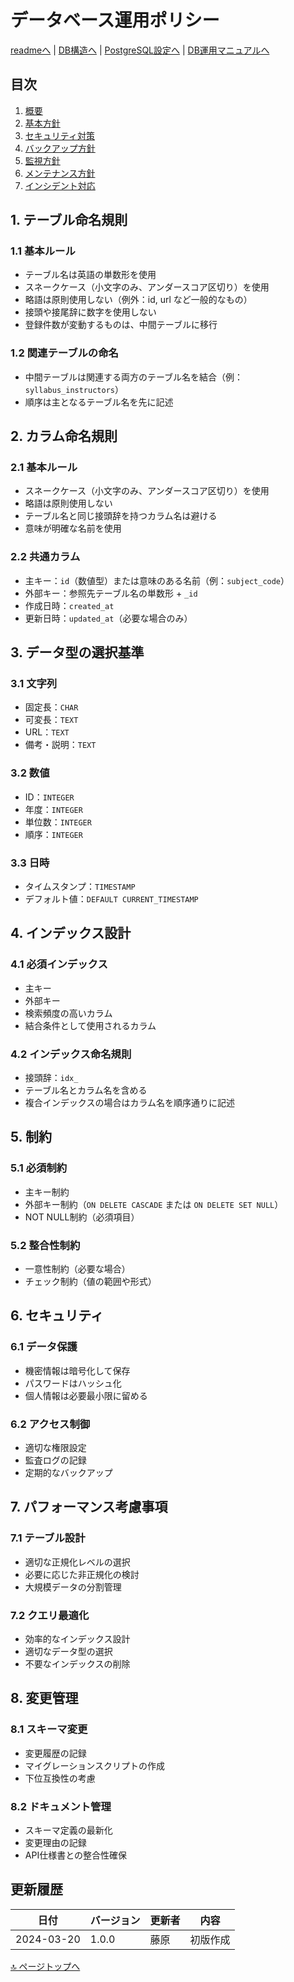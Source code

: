 # データベース運用ポリシー

[readmeへ](../README.md) | [DB構造へ](database_structure.md) | [PostgreSQL設定へ](postgresql.md) | [DB運用マニュアルへ](db_operation_manual.md)

## 目次
1. [概要](#概要)
2. [基本方針](#基本方針)
3. [セキュリティ対策](#セキュリティ対策)
4. [バックアップ方針](#バックアップ方針)
5. [監視方針](#監視方針)
6. [メンテナンス方針](#メンテナンス方針)
7. [インシデント対応](#インシデント対応)

## 1. テーブル命名規則

### 1.1 基本ルール
- テーブル名は英語の単数形を使用
- スネークケース（小文字のみ、アンダースコア区切り）を使用
- 略語は原則使用しない（例外：id, url など一般的なもの）
- 接頭や接尾辞に数字を使用しない
- 登録件数が変動するものは、中間テーブルに移行

### 1.2 関連テーブルの命名
- 中間テーブルは関連する両方のテーブル名を結合（例：`syllabus_instructors`）
- 順序は主となるテーブル名を先に記述

## 2. カラム命名規則

### 2.1 基本ルール
- スネークケース（小文字のみ、アンダースコア区切り）を使用
- 略語は原則使用しない
- テーブル名と同じ接頭辞を持つカラム名は避ける
- 意味が明確な名前を使用

### 2.2 共通カラム
- 主キー：`id`（数値型）または意味のある名前（例：`subject_code`）
- 外部キー：参照先テーブル名の単数形 + `_id`
- 作成日時：`created_at`
- 更新日時：`updated_at`（必要な場合のみ）

## 3. データ型の選択基準

### 3.1 文字列
- 固定長：`CHAR`
- 可変長：`TEXT`
- URL：`TEXT`
- 備考・説明：`TEXT`

### 3.2 数値
- ID：`INTEGER`
- 年度：`INTEGER`
- 単位数：`INTEGER`
- 順序：`INTEGER`

### 3.3 日時
- タイムスタンプ：`TIMESTAMP`
- デフォルト値：`DEFAULT CURRENT_TIMESTAMP`

## 4. インデックス設計

### 4.1 必須インデックス
- 主キー
- 外部キー
- 検索頻度の高いカラム
- 結合条件として使用されるカラム

### 4.2 インデックス命名規則
- 接頭辞：`idx_`
- テーブル名とカラム名を含める
- 複合インデックスの場合はカラム名を順序通りに記述

## 5. 制約

### 5.1 必須制約
- 主キー制約
- 外部キー制約（`ON DELETE CASCADE` または `ON DELETE SET NULL`）
- NOT NULL制約（必須項目）

### 5.2 整合性制約
- 一意性制約（必要な場合）
- チェック制約（値の範囲や形式）

## 6. セキュリティ

### 6.1 データ保護
- 機密情報は暗号化して保存
- パスワードはハッシュ化
- 個人情報は必要最小限に留める

### 6.2 アクセス制御
- 適切な権限設定
- 監査ログの記録
- 定期的なバックアップ

## 7. パフォーマンス考慮事項

### 7.1 テーブル設計
- 適切な正規化レベルの選択
- 必要に応じた非正規化の検討
- 大規模データの分割管理

### 7.2 クエリ最適化
- 効率的なインデックス設計
- 適切なデータ型の選択
- 不要なインデックスの削除

## 8. 変更管理

### 8.1 スキーマ変更
- 変更履歴の記録
- マイグレーションスクリプトの作成
- 下位互換性の考慮

### 8.2 ドキュメント管理
- スキーマ定義の最新化
- 変更理由の記録
- API仕様書との整合性確保 

## 更新履歴

| 日付 | バージョン | 更新者 | 内容 |
|------|------------|--------|------|
| 2024-03-20 | 1.0.0 | 藤原 | 初版作成 |

[🔝 ページトップへ](#データベース運用ポリシー)